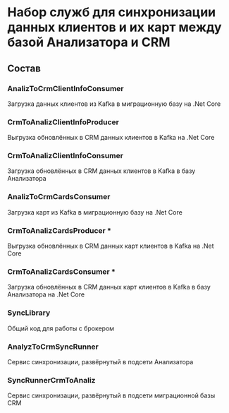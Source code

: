 # Набор служб для синхронизации данных клиентов и их карт между базой Анализатора и CRM

## Состав

### AnalizToCrmClientInfoConsumer

Загрузка данных клиентов из Kafka в миграционную базу на .Net Core

### CrmToAnalizClientInfoProducer

Выгрузка обновлённых в CRM данных клиентов в Kafka на .Net Core

### CrmToAnalizClientInfoConsumer

Загрузка обновлённых в CRM данных клиентов в Kafka в базу Анализатора

### AnalizToCrmCardsConsumer

Загрузка карт из Kafka в миграционную базу на .Net Core

### CrmToAnalizCardsProducer *

Выгрузка обновлённых в CRM данных карт клиентов в Kafka на .Net Core

### CrmToAnalizCardsConsumer *

Загрузка обновлённых в CRM данных карт клиентов в Kafka в базу Анализатора на .Net Core

### SyncLibrary 

Общий код для работы с брокером

### AnalyzToCrmSyncRunner

Сервис синхронизации, развёрнутый в подсети Анализатора

### SyncRunnerCrmToAnaliz

Сервис синхронизации, развёрнутый в подсети миграционной базы CRM